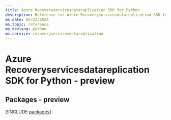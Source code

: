 ```yaml
---
title: Azure Recoveryservicesdatareplication SDK for Python
description: Reference for Azure Recoveryservicesdatareplication SDK for Python
ms.date: 02/23/2024
ms.topic: reference
ms.devlang: python
ms.service: recoveryservicesdatareplication
---
```

# Azure Recoveryservicesdatareplication SDK for Python - preview
## Packages - preview
[!INCLUDE [packages](recoveryservicesdatareplication-index.md)]